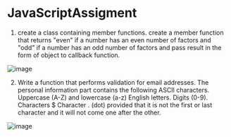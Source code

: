 # JavaScriptAssigment

1) create a class containing member functions. create a member function that returns "even" if a number has an even number of factors and "odd" if a number has an odd number of factors and pass result in the form of object to callback function.

![image](https://user-images.githubusercontent.com/116061081/196602503-7c5d6273-0ced-4239-afb8-4d0809e8ec94.png)

2) Write a function that performs validation for email addresses. The personal information part contains the following ASCII characters.
Uppercase (A-Z) and lowercase (a-z) English letters.
Digits (0-9).
Characters $
Character . (dot) provided that it is not the first or last character and it will not come one after the other.

![image](https://user-images.githubusercontent.com/116061081/196603857-b77c839e-b9ff-4cc7-a22f-2446cc6e4efe.png)

